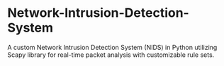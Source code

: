 # Network-Intrusion-Detection-System
A custom Network Intrusion Detection System (NIDS) in Python utilizing Scapy library for real-time packet analysis with customizable rule sets.
